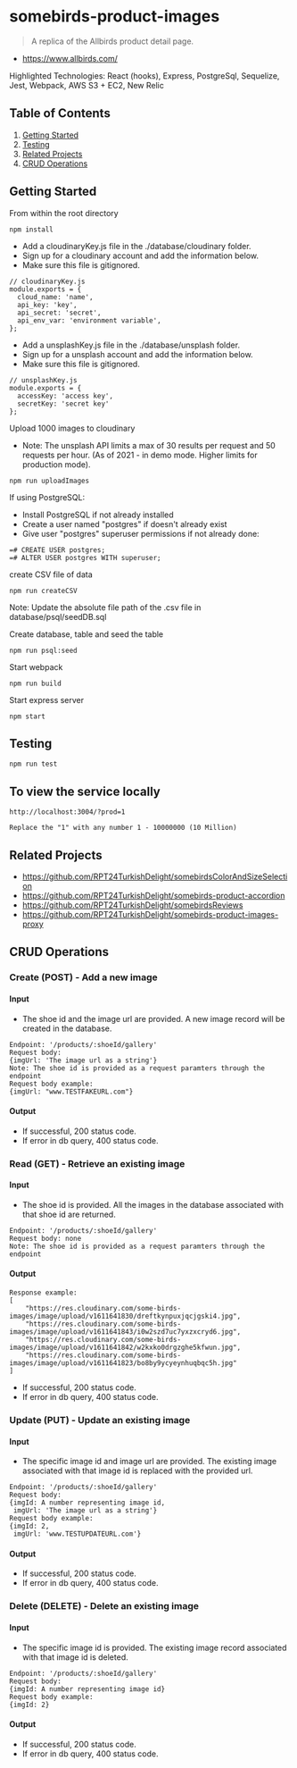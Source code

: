 # somebirds-product-images

> A replica of the Allbirds product detail page.
- https://www.allbirds.com/

Highlighted Technologies: React (hooks), Express, PostgreSql, Sequelize, Jest, Webpack, AWS S3 + EC2, New Relic

## Table of Contents
1. [Getting Started](#Getting)
2. [Testing](#Testing)
3. [Related Projects](#Related)
4. [CRUD Operations](#CRUD)

## Getting Started
From within the root directory
```
npm install
```

- Add a cloudinaryKey.js file in the ./database/cloudinary folder.
- Sign up for a cloudinary account and add the information below.
- Make sure this file is gitignored.
```
// cloudinaryKey.js
module.exports = {
  cloud_name: 'name',
  api_key: 'key',
  api_secret: 'secret',
  api_env_var: 'environment variable',
};
```

- Add a unsplashKey.js file in the ./database/unsplash folder.
- Sign up for a unsplash account and add the information below.
- Make sure this file is gitignored.
```
// unsplashKey.js
module.exports = {
  accessKey: 'access key',
  secretKey: 'secret key'
};
```

Upload 1000 images to cloudinary
- Note: The unsplash API limits a max of 30 results per request and 50 requests per hour. (As of 2021 - in demo mode. Higher limits for production mode).
```
npm run uploadImages
```

If using PostgreSQL:
- Install PostgreSQL if not already installed
- Create a user named "postgres" if doesn't already exist
- Give user "postgres" superuser permissions if not already done:
```
=# CREATE USER postgres;
=# ALTER USER postgres WITH superuser;
```

create CSV file of data
```
npm run createCSV
```

Note: Update the absolute file path of the .csv file in database/psql/seedDB.sql

Create database, table and seed the table
```
npm run psql:seed
```

Start webpack
```
npm run build
```

Start express server
```
npm start
```

## Testing
```
npm run test
```

## To view the service locally
```
http://localhost:3004/?prod=1

Replace the "1" with any number 1 - 10000000 (10 Million)
```

## Related Projects
- https://github.com/RPT24TurkishDelight/somebirdsColorAndSizeSelection
- https://github.com/RPT24TurkishDelight/somebirds-product-accordion
- https://github.com/RPT24TurkishDelight/somebirdsReviews
- https://github.com/RPT24TurkishDelight/somebirds-product-images-proxy

## CRUD Operations
### Create (POST) - Add a new image
#### Input
- The shoe id and the image url are provided. A new image record will be created in the database.
```
Endpoint: '/products/:shoeId/gallery'
Request body:
{imgUrl: 'The image url as a string'}
Note: The shoe id is provided as a request paramters through the endpoint
Request body example:
{imgUrl: "www.TESTFAKEURL.com"}
```
#### Output
- If successful, 200 status code.
- If error in db query, 400 status code.

### Read (GET) - Retrieve an existing image
#### Input
- The shoe id is provided. All the images in the database associated with that shoe id are returned.
```
Endpoint: '/products/:shoeId/gallery'
Request body: none
Note: The shoe id is provided as a request paramters through the endpoint
```
#### Output
```
Response example:
[
    "https://res.cloudinary.com/some-birds-images/image/upload/v1611641830/dreftkynpuxjqcjgski4.jpg",
    "https://res.cloudinary.com/some-birds-images/image/upload/v1611641843/i0w2szd7uc7yxzxcryd6.jpg",
    "https://res.cloudinary.com/some-birds-images/image/upload/v1611641842/w2kxko0drgzghe5kfwun.jpg",
    "https://res.cloudinary.com/some-birds-images/image/upload/v1611641823/bo8by9ycyeynhuqbqc5h.jpg"
]
```
- If successful, 200 status code.
- If error in db query, 400 status code.

### Update (PUT) - Update an existing image
#### Input
- The specific image id and image url are provided. The existing image associated with that image id is replaced with the provided url.
```
Endpoint: '/products/:shoeId/gallery'
Request body:
{imgId: A number representing image id,
 imgUrl: 'The image url as a string'}
Request body example:
{imgId: 2,
 imgUrl: 'www.TESTUPDATEURL.com'}
```
#### Output
- If successful, 200 status code.
- If error in db query, 400 status code.

### Delete (DELETE) - Delete an existing image
#### Input
- The specific image id is provided. The existing image record associated with that image id is deleted.
```
Endpoint: '/products/:shoeId/gallery'
Request body:
{imgId: A number representing image id}
Request body example:
{imgId: 2}
```
#### Output
- If successful, 200 status code.
- If error in db query, 400 status code.